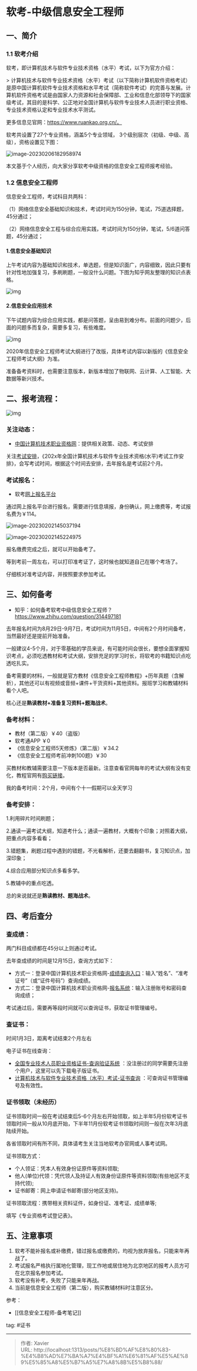 # 软考-中级信息安全工程师


## 一、简介

### 1.1 软考介绍

软考，即计算机技术与软件专业技术资格（水平）考试，以下为官方介绍：

&gt; 计算机技术与软件专业技术资格（水平）考试（以下简称计算机软件资格考试）是原中国计算机软件专业技术资格和水平考试（简称软件考试）的完善与发展。计算机软件资格考试是由国家人力资源和社会保障部、工业和信息化部领导下的国家级考试，其目的是科学、公正地对全国计算机与软件专业技术人员进行职业资格、专业技术资格认定和专业技术水平测试。

更多信息见官网：https://www.ruankao.org.cn/。

软考共设置了27个专业资格，涵盖5个专业领域， 3个级别层次（初级、中级、高级），资格设置见下图：

![image-20230206182958974](/resource/软考-中级信息安全工程师.assets/image-20230206182958974.png)

本文基于个人经历，向大家分享软考中级资格的信息安全工程师报考经验。

### 1.2 信息安全工程师

信息安全工程师，考试科目共两科：

（1）网络信息安全基础知识和技术，考试时间为150分钟，笔试，75道选择题，45分通过；

（2）网络信息安全工程与综合应用实践，考试时间为150分钟，笔试，5/6道问答题，45分通过；

#### 1.信息安全基础知识

上午考试内容为基础知识和技术，单选题，但是知识面广，内容细致，因此只要有针对性地加强复习，多刷刷题，一般没什么问题。下图为知乎网友整理的知识点表格。

![img](/resource/软考-中级信息安全工程师.assets/v2-66f4e51d875d2f03936745abcff01929_r.jpg)

#### 2.信息安全应用技术

下午试题内容为综合应用实践，都是问答题，呈由易到难分布。前面的问题少，后面的问题多而复杂，需要多复习，有些难度。

![img](/resource/软考-中级信息安全工程师.assets/v2-fdd576cde0524e4e91f4558744e0cd1f_r.jpg)

2020年信息安全工程师考试大纲进行了改版，具体考试内容以新版的《信息安全工程师考试大纲》为准。

准备备考资料时，也需要注意版本，新版本增加了物联网、云计算、人工智能、大数据等新兴技术。




## 二、报考流程：

![img](/resource/软考-中级信息安全工程师.assets/bkzn1.png)

### 关注动态：

- [中国计算机技术职业资格网](https://www.ruankao.org.cn/)：提供相关政策、动态、考试安排

关注[考试安排](https://www.ruankao.org.cn/arrange)，《202x年全国计算机技术与软件专业技术资格(水平)考试工作安排》，会写考试时间，根据这个时间去安排，去年报名是考试前2个月。

### 考试报名：

- 软考[网上报名平台](https://bm.ruankao.org.cn/sign/welcome)

通过网上报名平台进行报名，需要进行信息填报，身份确认，网上缴费等，考试报名费为￥114。

![image-20230202145037194](/resource/软考-中级信息安全工程师.assets/image-20230202145037194.png)

![image-20230202145224975](/resource/软考-中级信息安全工程师.assets/image-20230202145224975.png)

报名缴费完成之后，就可以开始备考了。

等到考前一周左右，可以打印准考证了，这时候也就知道自己在哪个考场了。

仔细核对准考证内容，并按照要求参加考试。

## 三、如何备考

- 知乎：如何备考软考中级信息安全工程师？https://www.zhihu.com/question/314497181

去年报名时间为8月29日-9月7日，考试时间为11月5日，中间有2个月时间备考，当然最好还是提前开始准备。

一般建议4-5个月，对于零基础的学员来说，有可能时间会很长，要想全面掌握知识考点，必须吃透教材和考试大纲，安排充足的学习时长，将软考的书籍知识点吃透吃扎实。

备考需要的材料，一般就是官方教材《信息安全工程师教程》&#43;历年真题（含解析），其他还可以有视频或音频&#43;课件&#43;干货资料&#43;其他资料。报班学习和教辅材料看个人吧。

核心还是**熟读教材&#43;准备复习资料&#43;题海战术**。

### 备考材料：

- 教材（第二版）￥40（盗版）
- 软考通APP ￥0
- 《信息安全工程师5天修炼》（第二版）￥34.2
- 《信息安全工程师考前冲刺100题》￥30

买教材和教辅需要注意一下版本是否最新。注意查看官网每年的考试大纲有没有变化，教程官网有[购买链接](https://www.ruankao.org.cn/book/lists)。

我的备考时间：2个月，中间有个十一假期可以全天学习

### 备考安排：

1.利用碎片时间刷题；

2.通读一遍考试大纲，知道考什么；通读一遍教材，大概有个印象；对照着大纲，把重点内容多看看；

3.错题集，刷题过程中遇到的错题，不光看解析，还要去翻翻书，复习知识点，加深印象；

4.综合应用部分知识点多看多学。

5.教辅中的重点吃透。

总的来说就还是**熟读教材、题海战术**。



## 四、考后查分

### 查成绩：

两门科目成绩都在45分以上则通过考试。

去年查成绩的时间是12月15日，查询方式如下：

- 方式一：登录中国计算机技术职业资格网-[成绩查询入口](https://query.ruankao.org.cn/score/main)：输入“姓名”、“准考证号”（或“证件号码”）查询成绩。
- 方式二：登录中国计算机技术职业资格网-[报名系统](https://bm.ruankao.org.cn/sign/welcome)：输入注册账号和密码查询成绩；

考试通过后，需要再等段时间就可以查询证书，获取证书管理编号。

### 查证书：

时间1月3日，距离考试结束2个月左右

电子证书在线查询：

- [全国专业技术人员职业资格证书-查询验证系统](https://zs.cpta.com.cn/certMng/loginPage.jsp) ：没注册过的同学需要先注册个用户，这里可以先下载电子版证书。
- [计算机技术与软件专业技术资格（水平）考试-证书查询](https://query.ruankao.org.cn/certificate/main) ：可查询证书管理编号及有效性。

### 证书领取（未经历）

证书领取时间一般在考试结束后5-6个月左右开始领取，如上半年5月份软考证书领取时间一般从10月底开始，下半年11月份软考证书领取时间则一般在次年3月底陆续开始。

各省领取时间有所不同，具体请考生关注当地软考办官网或人事考试网。

证书领取方式：

- 个人领证：凭本人有效身份证原件等资料领取;
- 他人(单位)代领：凭代领人及持证人有效身份证原件等资料领取(有些地区不支持代领);
- 证书邮寄：网上申请证书邮寄(部分地区支持)。

证书领取流程：携带相关资料证件，如身份证、准考证、成绩单等;

填写《专业资格考试登记表》。



## 五、注意事项

1. 软考不能补报名或补缴费，错过报名或缴费的，均视为放弃报名，只能来年再战了。
2. 考试报名严格执行属地化管理，现工作地或居住地为北京地区的报考人员方可在北京报名参加考试。
3. 软考没有补考，失败了只能来年再战。
4. 当前是信息安全工程师（第二版），购买教辅材料时注意区分。



参考：

- [[信息安全工程师-备考笔记]] 

tag:
#证书 

---

> 作者: Xavier  
> URL: http://localhost:1313/posts/%E8%BD%AF%E8%80%83-%E4%B8%AD%E7%BA%A7%E4%BF%A1%E6%81%AF%E5%AE%89%E5%85%A8%E5%B7%A5%E7%A8%8B%E5%B8%88/  

